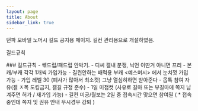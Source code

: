 ```yaml
---
layout: page
title: About
sidebar_link: true
---
```

던파 모바일 노머시 길드 공지용 페이지. 길컨 관리용으로 개설하였음.

길드규칙

<p class="message">
### 길드규칙
- 쎆드립/패드립 안박기.
- 디씨 갤내 분쟁, 닉언 이딴거 아니면 프리
- 본캐/부캐 각각 1개씩 가입가능
- 길컨안하는 배럭용 부캐 <예스머시> 에서 눈치껏 가입가능
- 가입 레벨 30 (폐사가 많아서 최소컷) 그냥 열심히하면 받아준다
- 옵톡 참여 자유(갤 ㅈ목 도킹금지, 갤길 규정 준수)
- 1일 미접컷 (사유로 길마 또는 부길마에 쪽지 남겨주면 허가 / 재가입 가능)
- 길컨 미궁/월보는 2일 중 접속시간 맞으면 참여필 ( * 접속중인데 쪽지 및 권유 안내 무시경우 강퇴 )
</p>
